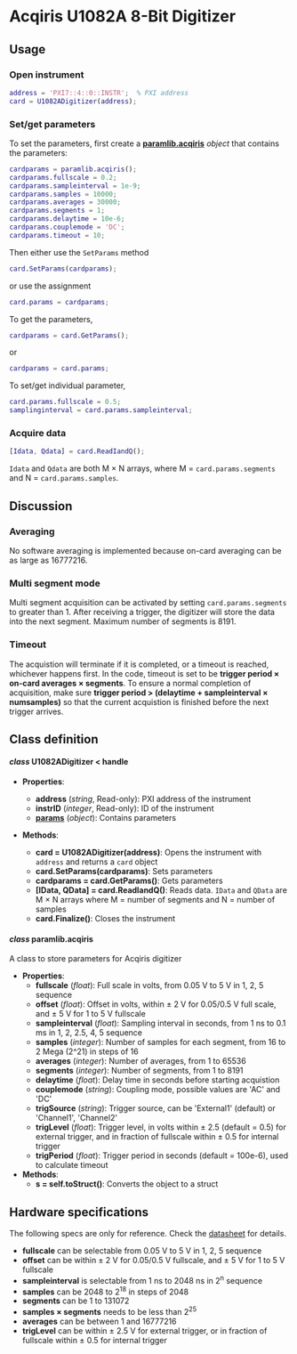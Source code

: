 # Acqiris U1082A 8-Bit Digitizer
## Usage
### Open instrument
```matlab
address = 'PXI7::4::0::INSTR';  % PXI address
card = U1082ADigitizer(address);
```
### Set/get parameters
To set the parameters, first create a [**paramlib.acqiris**](#params) *object* that contains the parameters:
```matlab
cardparams = paramlib.acqiris();
cardparams.fullscale = 0.2;
cardparams.sampleinterval = 1e-9;
cardparams.samples = 10000;
cardparams.averages = 30000;
cardparams.segments = 1;
cardparams.delaytime = 10e-6;
cardparams.couplemode = 'DC';
cardparams.timeout = 10;
```
Then either use the `SetParams` method
```matlab
card.SetParams(cardparams);
```
or use the assignment
```matlab
card.params = cardparams;
```
To get the parameters,
```matlab
cardparams = card.GetParams();
```
or
```matlab
cardparams = card.params;
```
To set/get individual parameter,
```matlab
card.params.fullscale = 0.5;
samplinginterval = card.params.sampleinterval;
```
### Acquire data
```matlab
[Idata, Qdata] = card.ReadIandQ();
```
`Idata` and `Qdata` are both M × N arrays, where M = `card.params.segments` and N = `card.params.samples`.

## Discussion
### Averaging
No software averaging is implemented because on-card averaging can be as large as 16777216.

### Multi segment mode
Multi segment acquisition can be activated by setting `card.params.segments` to greater than 1. After receiving a trigger, the digitizer will store the data into the next segment. Maximum number of segments is 8191.

### Timeout
The acquistion will terminate if it is completed, or a timeout is reached, whichever happens first. In the code, timeout is set to be **trigger period × on-card averages × segments**. To ensure a normal completion of acquisition, make sure **trigger period > (delaytime + sampleinterval × numsamples)** so that the current acquistion is finished before the next trigger arrives.

## Class definition
#### *class* U1082ADigitizer < handle
* **Properties**: 
  * **address** (*string*, Read-only): PXI address of the instrument
  * **instrID** (*integer*, Read-only): ID of the instrument
  * [**params**](#params) (*object*): Contains parameters

* **Methods**:
  * **card = U1082ADigitizer(address)**: Opens the instrument with `address` and returns a `card` object
  * **card.SetParams(cardparams)**: Sets parameters
  * **cardparams = card.GetParams()**: Gets parameters
  * **[IData, QData] = card.ReadIandQ()**: Reads data. `IData` and `QData` are M × N arrays where M = number of segments and N = number of samples
  * **card.Finalize()**: Closes the instrument
  
#### <a name="params"></a>*class* paramlib.acqiris
A class to store parameters for Acqiris digitizer
* **Properties**:
  * **fullscale** (*float*): Full scale in volts, from 0.05 V to 5 V in 1, 2, 5 sequence
  * **offset** (*float*): Offset in volts, within ± 2 V for 0.05/0.5 V full scale, and ± 5 V for 1 to 5 V fullscale
  * **sampleinterval** (*float*): Sampling interval in seconds, from 1 ns to 0.1 ms in 1, 2, 2.5, 4, 5 sequence
  * **samples** (*integer*): Number of samples for each segment, from 16 to 2 Mega (2^21) in steps of 16
  * **averages** (*integer*): Number of averages, from 1 to 65536
  * **segments** (*integer*): Number of segments, from 1 to 8191
  * **delaytime** (*float*): Delay time in seconds before starting acquistion
  * **couplemode** (*string*): Coupling mode, possible values are 'AC' and 'DC'
  * **trigSource** (*string*): Trigger source, can be 'External1' (default) or 'Channel1', 'Channel2'
  * **trigLevel** (*float*): Trigger level, in volts within ± 2.5 (default = 0.5) for external trigger, and in fraction of fullscale within ± 0.5 for internal trigger
  * **trigPeriod** (*float*): Trigger period in seconds (default = 100e-6), used to calculate timeout
* **Methods**:
  * **s = self.toStruct()**: Converts the object to a struct
  
## Hardware specifications
The following specs are only for reference. Check the [datasheet](./U1084ASpecs.pdf) for details.

- **fullscale**  can be selectable from 0.05 V to 5 V in 1, 2, 5 sequence
- **offset** can be within ± 2 V for 0.05/0.5 V fullscale, and ± 5 V for 1 to 5 V fullscale
- **sampleinterval** is selectable from 1 ns to 2048 ns in 2<sup>n</sup> sequence
- **samples** can be 2048 to 2<sup>18</sup> in steps of 2048
- **segments** can be 1 to 131072
- **samples × segments** needs to be less than 2<sup>25</sup>
- **averages** can be between 1 and 16777216
- **trigLevel** can be within ± 2.5 V for external trigger, or in fraction of fullscale within ± 0.5 for internal trigger
